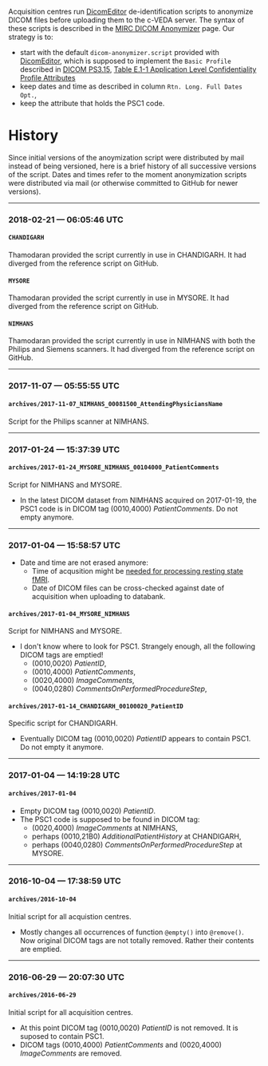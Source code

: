 Acquisition centres run [DicomEditor][1] de-identification scripts to anonymize DICOM files
before uploading them to the c-VEDA server.
The syntax of these scripts is described in the [MIRC DICOM Anonymizer][2] page.
Our strategy is to:
* start with the default `dicom-anonymizer.script` provided with [DicomEditor][1],
  which is supposed to implement the `Basic Profile` described in [DICOM PS3.15][4],
  [Table E.1-1 Application Level Confidentiality Profile Attributes][5]
* keep dates and time as described in column `Rtn. Long. Full Dates Opt.`,
* keep the attribute that holds the PSC1 code.

History
=======

Since initial versions of the anoymization script were distributed by mail instead of being versioned,
here is a brief history of all successive versions of the script. Dates and times refer to the moment
anonymization scripts were distributed via mail (or otherwise committed to GitHub for newer versions).

__________

### 2018-02-21 — 06:05:46 UTC

#### `CHANDIGARH`

Thamodaran provided the script currently in use in CHANDIGARH. It had
diverged from the reference script on GitHub.

#### `MYSORE`

Thamodaran provided the script currently in use in MYSORE. It had
diverged from the reference script on GitHub.

#### `NIMHANS`

Thamodaran provided the script currently in use in NIMHANS with both the
Philips and Siemens scanners. It had diverged from the reference script
on GitHub.

__________

### 2017-11-07 — 05:55:55 UTC

#### `archives/2017-11-07_NIMHANS_00081500_AttendingPhysiciansName`

Script for the Philips scanner at NIMHANS.

__________

### 2017-01-24 — 15:37:39 UTC

#### `archives/2017-01-24_MYSORE_NIMHANS_00104000_PatientComments`

Script for NIMHANS and MYSORE.
* In the latest DICOM dataset from NIMHANS acquired on 2017-01-19, the PSC1
  code is in DICOM tag (0010,4000) _PatientComments_. Do not empty anymore.

__________

### 2017-01-04 — 15:58:57 UTC

* Date and time are not erased anymore:
  * Time of acqusition might be [needed for processing resting state fMRI][3].
  * Date of DICOM files can be cross-checked against date of acquisition when uploading to databank.

#### `archives/2017-01-04_MYSORE_NIMHANS`

Script for NIMHANS and MYSORE.
* I don't know where to look for PSC1. Strangely enough, all the following DICOM tags are emptied!
  * (0010,0020) _PatientID_,
  * (0010,4000) _PatientComments_,
  * (0020,4000) _ImageComments_,
  * (0040,0280) _CommentsOnPerformedProcedureStep_,

#### `archives/2017-01-14_CHANDIGARH_00100020_PatientID`

Specific script for CHANDIGARH.
* Eventually DICOM tag (0010,0020) _PatientID_ appears to contain PSC1. Do not empty it anymore.

__________

### 2017-01-04 — 14:19:28 UTC

#### `archives/2017-01-04`

* Empty DICOM tag (0010,0020) _PatientID_.
* The PSC1 code is supposed to be found in DICOM tag:
  * (0020,4000) _ImageComments_ at NIMHANS,
  * perhaps (0010,21B0) _AdditionalPatientHistory_ at CHANDIGARH,
  * perhaps (0040,0280) _CommentsOnPerformedProcedureStep_ at MYSORE.

__________

### 2016-10-04 — 17:38:59 UTC

#### `archives/2016-10-04`

Initial script for all acquistion centres.
* Mostly changes all occurrences of function `@empty()` into `@remove()`.
  Now original DICOM tags are not totally removed. Rather their contents are emptied.

__________

### 2016-06-29 — 20:07:30 UTC

#### `archives/2016-06-29`

Initial script for all acquisition centres.
* At this point DICOM tag (0010,0020) _PatientID_ is not removed. It is suposed to contain PSC1.
* DICOM tags (0010,4000) _PatientComments_ and (0020,4000) _ImageComments_ are removed.

[1]: http://mircwiki.rsna.org/index.php?title=DicomEditor
[2]: http://mircwiki.rsna.org/index.php?title=The_MIRC_DICOM_Anonymizer
[3]: http://jpn.ca/vol38-issue2/38-2-84/
[4]: http://dicom.nema.org/medical/dicom/current/output/html/part15.html
[5]: http://dicom.nema.org/medical/dicom/current/output/html/part15.html#table_E.1-1
